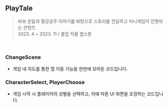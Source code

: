 ## PlayTale
> 바보 온달과 평강공주 이야기를 바탕으로 스토리를 전달하고 미니게임이 진행되는 콘텐츠<br>
> 2023. 4 ~ 2023. 11 / 졸업 작품 캡스톤

<br>

### ChangeScene
- 게임 내 지도를 통한 맵 이동 기능을 한번에 모아둔 코드입니다.

### CharacterSelect, PlayerChoose
- 게임 시작 시 플레이어의 성별을 선택하고, 이에 따른 UI 화면을 조정하는 코드입니다.
